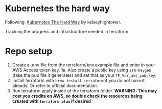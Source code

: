 # Kubernetes the hard way
Following: [Kubernetes The Hard Way](https://github.com/kelseyhightower/kubernetes-the-hard-way/blob/master/docs/01-prerequisites.md) by kelseyhightower.

Tracking the progress and infrastructure needed in terraform.

# Repo setup
1. Create a .env file from the terraform/env.example file and enter in your AWS Access token key.
1a. Also create a public key using `ssh-keygen` (take the pub file it generates) and set that as your `TF_Var_aws_pub_key`.
2. Install terraform with `brew install terraform` if you do not have it already. Or refer to official documentation.
3. Run terraform apply inside of the terraform folder.
**WARNING: This may cost you credits on AWS, so double check the resources being created with `terraform plan` if desired**
